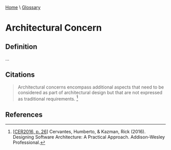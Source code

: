 [Home](../../index.html) \ [Glossary](glossary.html)

# Architectural Concern

## Definition

...  

## Citations

> Architectural concerns encompass additional aspects that need to be considered as part of architectural design but that are not expressed as traditional requirements. [^1]

## References

[^1]: [[CER2016, p. 26](../references/books/Designing-Software-Architecture-a-Practical-Approach.html)] Cervantes, Humberto, & Kazman, Rick (2016). Designing Software Architecture: A Practical Approach. Addison-Wesley Professional.
